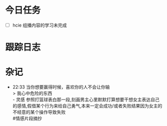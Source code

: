 # 今日任务
- [ ]  hcie 组播内容的学习未完成





# 跟踪日志



# 杂记
- 22:33 当你想要赢得时候，喜欢你的人不会让你输<br>	> 我心中危险的东西<br>	- 灵感 参照打篮球表白那一段,刻画男主心里默默打算想要干想女主表达自己的感情,假借某个行为来给自己勇气,本来一定会成功/或者失败结果因为女主的不经意的某个操作导致失败<br>	#情感片段摘抄